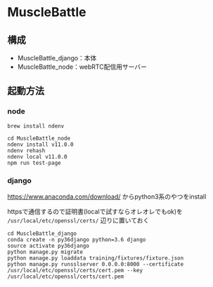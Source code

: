 # MuscleBattle

## 構成

* MuscleBattle_django：本体
* MuscleBattle_node：webRTC配信用サーバー

## 起動方法


### node

```
brew install ndenv

cd MuscleBattle_node
ndenv install v11.0.0
ndenv rehash
ndenv local v11.0.0
npm run test-page
```

### django
https://www.anaconda.com/download/ からpython3系のやつをinstall

httpsで通信するので証明書(localで試すならオレオレでもok)を `/usr/local/etc/openssl/certs/` 辺りに置いておく

```
cd MuscleBattle_django
conda create -n py36django python=3.6 django
source activate py36django
python manage.py migrate
python manage.py loaddata training/fixtures/fixture.json
python manage.py runsslserver 0.0.0.0:8000 --certificate /usr/local/etc/openssl/certs/cert.pem --key /usr/local/etc/openssl/certs/cert.pem
```
